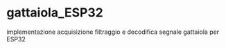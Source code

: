 # gattaiola_ESP32
implementazione acquisizione  filtraggio e decodifica segnale gattaiola per ESP32
